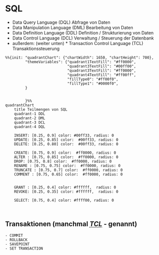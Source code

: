 # SQL 


-    Data Query Language (DQL) Abfrage von Daten
-    Data Manipulation Language (DML) Bearbeitung von Daten
-    Data Definition Language (DDL) Definition / Strukturierung von Daten
-    Data Control Language (DCL)  Verwaltung / Steuerung der Datenbank
-    außerdem: (weiter unten)
    * Transaction Control Language (TCL) Transaktionssteuerung




``` mermaid
%%{init: "quadrantChart": {"chartWidth": 1650, "chartHeight": 700}, 
         "themeVariables": {"quadrant1TextFill": "#ff0000",
                            "quadrant3TextFill": "#00ff00",
                            "quadrant3TextFill": "#ff0000",
                            "quadrant4TextFill": "#ff00ff",
                            "fillType0": "#ff00f0",
                            "fillType1": "#0000f0",
         } 
         
         
         }%%
quadrantChart
    title Teilmengen von SQL
    quadrant-1 DDL 
    quadrant-2 DML
    quadrant-3 DCL
    quadrant-4 DQL
    
    INSERT: [0.25, 0.9] color: #00ff33, radius: 0
    UPDATE: [0.25, 0.85] color:  #00ff33, radius: 0
    DELETE: [0.25, 0.80] color:  #00ff33, radius: 0

    CREATE: [0.75, 0.9] color:  #ff0000, radius: 0
    ALTER : [0.75, 0.85] color:  #ff0000, radius: 0
    DROP: [0.75, 0.8] color:  #ff0000, radius: 0
    RENAME : [0.75, 0.75] color:  #ff0000, radius: 0
    TRUNCATE : [0.75, 0.7] color:  #ff0000, radius: 0
    COMMENT : [0.75, 0.65] color:  #ff0000, radius: 0


    GRANT : [0.25, 0.4] color: #ffffff,  radius: 0
    REVOKE: [0.25, 0.35] color: #ffffff,  radius: 0

    SELECT: [0.75, 0.4] color: #ffff00, radius: 0
    
    

```
## Transaktionen (manchmal <em><abbr title="Transaction Control Language">TCL</em> - </abbr> genannt)
    - COMMIT
    - ROLLBACK
    - SAVEPOINT
    - SET TRANSACTION

 